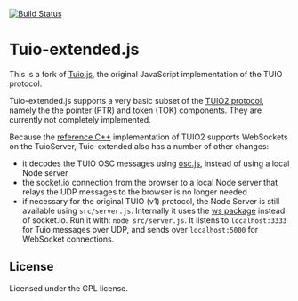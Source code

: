 [![Build Status](https://travis-ci.org/nomve/Tuio.js.svg?branch=master)](https://travis-ci.org/nomve/Tuio.js)

# Tuio-extended.js

This is a fork of [Tuio.js](https://github.com/fe9lix/Tuio.js), the original JavaScript implementation of the TUIO protocol.

Tuio-extended.js supports a very basic subset of the [TUIO2 protocol](tuio.org/?tuio20), namely the the pointer (PTR) and token (TOK) components. They are currently not completely implemented.

Because the [reference C++](https://github.com/mkalten/TUIO20_CPP) implementation of TUIO2 supports  WebSockets on the TuioServer, Tuio-extended also has a number of other changes:

* it decodes the TUIO OSC messages using [osc.js](https://github.com/colinbdclark/osc.js), instead of using a local Node server
* the socket.io connection from the browser to a local Node server that relays the UDP messages to the browser is no longer needed
* if necessary for the original TUIO (v1) protocol, the Node Server is still available using `src/server.js`. Internally it uses the [ws package](https://github.com/websockets/ws) instead of socket.io. Run it with: `node src/server.js`. It listens to `localhost:3333` for Tuio messages over UDP, and sends over `localhost:5000` for WebSocket connections.

## License
Licensed under the GPL license.
